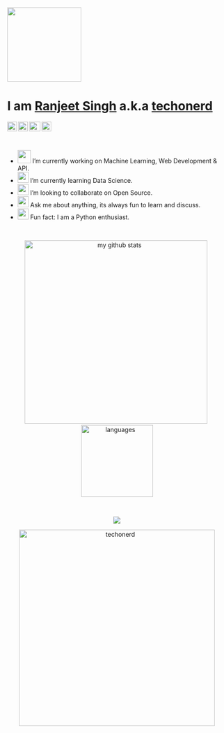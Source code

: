 <!-- # Hi there 👋 -->
# <img src=https://dylanyaworski.files.wordpress.com/2017/11/hi.gif width="170px" > 

<h1>I am <a href="https://techonerd.github.io" target="_blank">Ranjeet Singh</a> a.k.a <a href="https://techonerd.github.io" target="_blank">techonerd</a> </h1></p>
<div align="centre">
<a href="https://www.linkedin.com/in/ranjeet-singh-899182b6/">
<img align="left" alt="Ranjeet LinkdeIN" height="22" width="22px" src="https://img.icons8.com/ios-glyphs/30/ffffff/linkedin.png" />
</a>
<a href = "mailto:ranjeet6198@live.com">
<img align="left" alt="Ranjeet Gmail" height="22" width="22px" src="https://img.icons8.com/ios-glyphs/30/ffffff/gmail.png" />
</a>
<a href="https://dev.to/techonerd">
  <img align="left" alt="Ranjeet DEV" height="22" width="26px" src="https://img.icons8.com/windows/32/ffffff/dev.png"/>
</a>
<a href="https://open.spotify.com/user/r1d62cx4laz31jw10iber1c3q?si=_8cvOFjAQa6PIBT1i_sxdA&nd=1" target="blank">
  <img align="left" src="https://img.icons8.com/metro/26/ffffff/spotify.png" alt="techonerd" height="22" width="22px" />
</a>
</div>
<br>
<br>
<br>

<ul>
  <li><img src="https://media.giphy.com/media/WUlplcMpOCEmTGBtBW/giphy.gif" width="30"> I’m currently working on Machine Learning, Web Development & API.</li>
  <li><img src="https://cultofthepartyparrot.com/parrots/hd/laptop_parrot.gif" width="25" height="25"/> I’m currently learning Data Science.</li>
  <li><img src="https://cultofthepartyparrot.com/parrots/hd/spyparrot.gif" width="25" height="25"/> I’m looking to collaborate on Open Source.</li>
  <li><img src="https://cultofthepartyparrot.com/parrots/asyncparrot.gif" width="25" height="25"/> Ask me about anything, its always fun to learn and discuss.</li>
  <li><img src="https://cultofthepartyparrot.com/parrots/hd/dealwithitnowparrot.gif" width="25" height="25"/> Fun fact: I am a Python enthusiast. </li>
</ul>
<br>

<p align="center">
<img src="https://github-readme-stats.vercel.app/api?username=techonerd&show_icons=true&theme=tokyonight" alt="my github stats" width="420"/>&nbsp;
   <img src="https://github-readme-stats.vercel.app/api/top-langs/?username=techonerd&layout=compact&theme=tokyonight" alt="languages" height="165">
</p>

<br>

<p align="center">
  <a href="https://github.com/ryo-ma/github-profile-trophy" target="_blank">
    <img src="https://github-profile-trophy.vercel.app/?username=techonerd&theme=gruvbox"/>
  </a>
</p>

<p align="center"> 
  <img align="center" width="450"  src="https://github-readme-streak-stats.herokuapp.com/?user=techonerd&theme=dark" alt="techonerd" /> 

</p>
<!--
**techonerd/techonerd** is a ✨ _special_ ✨ repository because its `README.md` (this file) appears on your GitHub profile.

Here are some ideas to get you started:

- 🔭 I’m currently working on ...
- 🌱 I’m currently learning ...
- 👯 I’m looking to collaborate on ...
- 🤔 I’m looking for help with ...
- 💬 Ask me about ...
- 📫 How to reach me: ...
- 😄 Pronouns: ...
- ⚡ Fun fact: ...
-->
